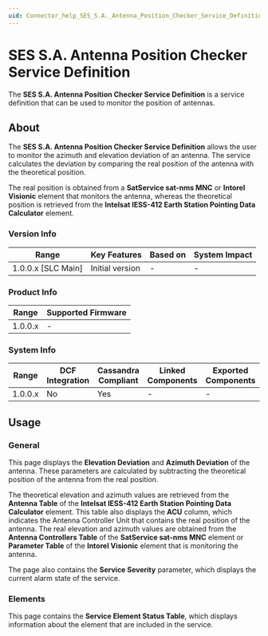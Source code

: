 ```yaml
---
uid: Connector_help_SES_S.A._Antenna_Position_Checker_Service_Definition
---
```


# SES S.A. Antenna Position Checker Service Definition

The **SES S.A. Antenna Position Checker Service Definition** is a service definition that can be used to monitor the position of antennas.

## About

The **SES S.A. Antenna Position Checker Service Definition** allows the user to monitor the azimuth and elevation deviation of an antenna. The service calculates the deviation by comparing the real position of the antenna with the theoretical position.

The real position is obtained from a **SatService sat-nms MNC** or **Intorel Visionic** element that monitors the antenna, whereas the theoretical position is retrieved from the **Intelsat IESS-412 Earth Station Pointing Data Calculator** element.

### Version Info

| Range                | Key Features     | Based on     | System Impact     |
|----------------------|------------------|--------------|-------------------|
| 1.0.0.x [SLC Main]   | Initial version  | -            | -                 |

### Product Info

| Range     | Supported Firmware     |
|-----------|------------------------|
| 1.0.0.x   | -                      |

### System Info

| Range     | DCF Integration     | Cassandra Compliant     | Linked Components     | Exported Components     |
|-----------|---------------------|-------------------------|-----------------------|-------------------------|
| 1.0.0.x   | No                  | Yes                     | -                     | -                       |

## Usage

### General

This page displays the **Elevation Deviation** and **Azimuth Deviation** of the antenna. These parameters are calculated by subtracting the theoretical position of the antenna from the real position.

The theoretical elevation and azimuth values are retrieved from the **Antenna Table** of the **Intelsat IESS-412 Earth Station Pointing Data Calculator** element. This table also displays the **ACU** column, which indicates the Antenna Controller Unit that contains the real position of the antenna. The real elevation and azimuth values are obtained from the **Antenna Controllers Table** of the **SatService sat-nms MNC** element or **Parameter Table** of the **Intorel Visionic** element that is monitoring the antenna.

The page also contains the **Service Severity** parameter, which displays the current alarm state of the service.

### Elements

This page contains the **Service Element Status Table**, which displays information about the element that are included in the service.
